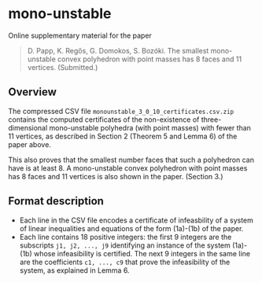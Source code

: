 # mono-unstable

Online supplementary material for the paper
> D. Papp, K. Regős, G. Domokos, S. Bozóki. The smallest mono-unstable convex polyhedron with point masses has 8 faces and 11 vertices. (Submitted.)

## Overview
The compressed CSV file `monounstable_3_0_10_certificates.csv.zip` contains the computed certificates of the non-existence of three-dimensional mono-unstable polyhedra (with point masses) with fewer than 11 vertices, as described in Section 2 (Theorem 5 and Lemma 6) of the paper above.

This also proves that the smallest number faces that such a polyhedron can have is at least 8. A mono-unstable convex polyhedron with point masses has 8 faces and 11 vertices is also shown in the paper. (Section 3.)

## Format description
* Each line in the CSV file encodes a certificate of infeasbility of a system of linear inequalities and equations of the form (1a)-(1b) of the paper.
* Each line contains 18 positive integers: the first 9 integers are the subscripts `j1, j2, ..., j9` identifying an instance of the system (1a)-(1b) whose infeasibility is certified. The next 9 integers in the same line are the coefficients `c1, ..., c9` that prove the infeasibility of the system, as explained in Lemma 6.
